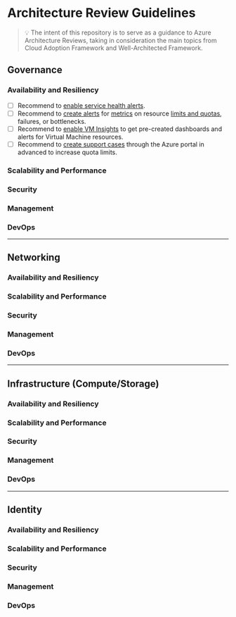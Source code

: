 # Architecture Review Guidelines

> :bulb: The intent of this repository is to serve as a guidance to Azure Architecture Reviews, taking in consideration the main topics from Cloud Adoption Framework and Well-Architected Framework.

## Governance

### Availability and Resiliency

- [ ] Recommend to [enable service health alerts](https://docs.microsoft.com/en-us/azure/service-health/alerts-activity-log-service-notifications-portal).
- [ ] Recommend to [create alerts](https://docs.microsoft.com/en-us/azure/azure-monitor/alerts/alerts-overview#create-an-alert-rule) for [metrics](https://docs.microsoft.com/en-us/azure/azure-monitor/essentials/metrics-supported) on resource [limits and quotas](https://docs.microsoft.com/en-us/azure/azure-resource-manager/management/azure-subscription-service-limits), failures, or bottlenecks.
- [ ] Recommend to [enable VM Insights](https://docs.microsoft.com/en-us/azure/azure-monitor/vm/vminsights-overview) to get pre-created dashboards and alerts for Virtual Machine resources.
- [ ] Recommend to [create support cases](https://docs.microsoft.com/en-us/azure/azure-portal/supportability/how-to-create-azure-support-request) through the Azure portal in advanced to increase quota limits.

### Scalability and Performance

### Security

### Management

### DevOps

---

## Networking

### Availability and Resiliency

### Scalability and Performance

### Security

### Management

### DevOps

---

## Infrastructure (Compute/Storage)

### Availability and Resiliency

### Scalability and Performance

### Security

### Management

### DevOps

---

## Identity

### Availability and Resiliency

### Scalability and Performance

### Security

### Management

### DevOps



